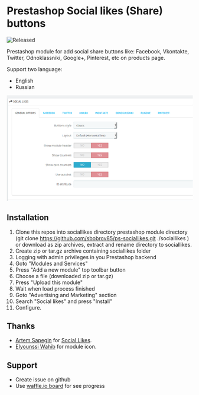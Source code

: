 # Prestashop Social likes (Share) buttons

![Released](https://img.shields.io/badge/status-released-green.svg)

Prestashop module for add social share buttons like: Facebook, Vkontakte, Twitter, Odnoklassniki, Google+, Pinterest, etc on products page.

Support two language:

* English
* Russian

![](https://github.com/sbobrov85/ps-sociallikes/blob/master/sociallikes.jpg)

## Installation

1. Clone this repos into sociallikes directory prestashop module directory (git clone https://github.com/sbobrov85/ps-sociallikes.git ./sociallikes )
or download as zip archives, extract and rename directory to sociallikes.
1. Create zip or tar.gz archive containing sociallikes folder
1. Logging with admin privileges in you Prestashop backend
1. Goto "Modules and Services"
1. Press "Add a new module" top toolbar button
1. Choose a file (downloaded zip or tar.gz)
1. Press "Upload this module"
1. Wait when load process finished
1. Goto "Advertising and Marketing" section
1. Search "Social likes" and press "Install"
1. Configure.

## Thanks

* [Artem Sapegin](https://github.com/sapegin) for [Social Likes](https://github.com/sapegin/social-likes/).
* [Elyounssi Wahib](https://www.iconfinder.com/Wahib) for module icon.

## Support

* Create issue on github
* Use [waffle.io board](https://waffle.io/sbobrov85/ps-sociallikes) for see progress
